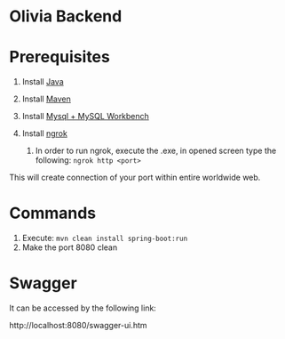 # Olivia Backend

# Prerequisites

1. Install [Java](https://www.youtube.com/watch?v=IJ-PJbvJBGs&t=463s)

2. Install [Maven](https://www.youtube.com/watch?v=RfCWg5ay5B0&t=373s)

3. Install [Mysql + MySQL Workbench](https://www.youtube.com/watch?v=OM4aZJW_Ojs)

4. Install [ngrok](https://ngrok.com/download)

    1.  In order to run ngrok, execute the .exe, in opened screen type the following: `ngrok http <port>`

This will create connection of your port within entire worldwide web.

# Commands

1. Execute: `mvn clean install spring-boot:run`
2. Make the port 8080 clean

# Swagger

It can be accessed by the following link:

http://localhost:8080/swagger-ui.htm
